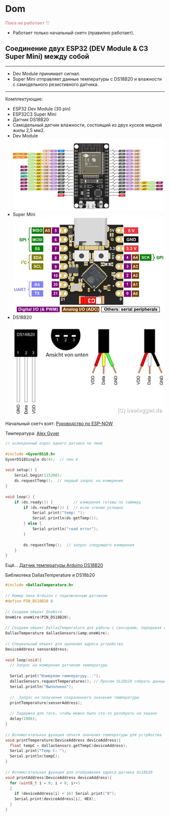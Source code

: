 # Dom

<font color="#d99694">**Пока не работает** !!! </font>

- Работает только начальный скетч (правилно работает).

## Соединение двух ESP32 (DEV Module & C3 Super Mini) между собой

---

- Dev Module принимает сигнал.
- Super Mini отправляет данные температуры c DS18B20 и влажности с самодельного резистивного датчика.

---
Комплектующие:

- ESP32 Dev Module (30 pin)
- ESP32C3 Super Mini
- Датчик DS18B20
- Самодельный датчик влажности, состоящий из двух кусков медной жилы 2,5 мм2.
- Dev Module
![ESP32](Proect/ESP32DevModule(30pin).png "ESP32")
- Super Mini
![ESP32](Proect/ESP32C3SuperMini.png "ESP32C3")
- DS18B20
![DS18B20](Proect/DS18B20.jpeg "DS18B20")

Начальный скетч взят: [Руководство по ESP-NOW](https://voltiq.ru/esp-now-esp32-arduino-ide/?ysclid=lyya2i91g5994491045)

Температура: [Alex Gyver](https://alexgyver.ru/lessons/ds18b20/)
```cpp
// асинхронный опрос одного датчика на пине

#include <GyverDS18.h>
GyverDS18Single ds(4);  // пин 4

void setup() {
    Serial.begin(115200);
    ds.requestTemp();  // первый запрос на измерение
}

void loop() {
    if (ds.ready()) {         // измерения готовы по таймеру
        if (ds.readTemp()) {  // если чтение успешно
            Serial.print("temp: ");
            Serial.println(ds.getTemp());
        } else {
            Serial.println("read error");
        }

        ds.requestTemp();  // запрос следующего измерения
    }
}
```
Ещё...
[Датчик температуры Arduino DS18B20](https://arduinomaster.ru/datchiki-arduino/arduino-ds18b20/)

Библиотека DallasTemperature и DS18b20

```cpp
#include <DallasTemperature.h>

// Номер пина Arduino с подключенным датчиком
#define PIN_DS18B20 8

// Создаем объект OneWire
OneWire oneWire(PIN_DS18B20);

// Создаем объект DallasTemperature для работы с сенсорами, передавая ему ссылку на объект для работы с 1-Wire.
DallasTemperature dallasSensors(&amp;oneWire);

// Специальный объект для хранения адреса устройства
DeviceAddress sensorAddress;

void loop(void){
  // Запрос на измерения датчиком температуры

  Serial.print("Измеряем температуру...");
  dallasSensors.requestTemperatures(); // Просим ds18b20 собрать данные
  Serial.println("Выполнено");

  //  Запрос на получение сохраненного значения температуры
  printTemperature(sensorAddress);

  // Задержка для того, чтобы можно было что-то разобрать на экране
  delay(1000);
}

// Вспомогательная функция печати значения температуры для устрйоства
void printTemperature(DeviceAddress deviceAddress){
  float tempC = dallasSensors.getTempC(deviceAddress);
  Serial.print("Temp C: ");
  Serial.println(tempC);
}

// Вспомогательная функция для отображения адреса датчика ds18b20
void printAddress(DeviceAddress deviceAddress){
  for (uint8_t i = 0; i < 8; i++)
  {
    if (deviceAddress[i] < 16) Serial.print("0");
    Serial.print(deviceAddress[i], HEX);
  }
}
```

